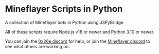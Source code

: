 # Mineflayer Scripts in Python
A collection of Mineflayer bots in Python using JSPyBridge

All of these scripts require Node.js v18 or newer and Python 3.10 or newer.

You can join the [0x26e discord](https://discord.gg/FMqnBQ5j6C) for help, or join the [Mineflayer discord](https://discord.gg/PXbmVHkKXh) to see what others are working on.
